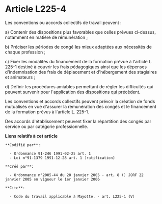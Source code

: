 # Article L225-4

Les conventions ou accords collectifs de travail peuvent :

a) Contenir des dispositions plus favorables que celles prévues ci-dessus, notamment en matière de rémunération ;

b) Préciser les périodes de congé les mieux adaptées aux nécessités de chaque profession ;

c) Fixer les modalités du financement de la formation prévue à l'article L. 225-1 destiné à couvrir les frais pédagogiques
ainsi que les dépenses d'indemnisation des frais de déplacement et d'hébergement des stagiaires et animateurs ;

d) Définir les procédures amiables permettant de régler les difficultés qui peuvent survenir pour l'application des
dispositions qui précèdent.

Les conventions et accords collectifs peuvent prévoir la création de fonds mutualisés en vue d'assurer la rémunération des
congés et le financement de la formation prévus à l'article L. 225-1.

Des accords d'établissement peuvent fixer la répartition des congés par service ou par catégorie professionnelle.

**Liens relatifs à cet article**

	**Codifié par**:

	  - Ordonnance 91-246 1991-02-25 art. 1
	  - Loi n°91-1379 1991-12-28 art. 1 (ratification)

	**Créé par**:

	  - Ordonnance n°2005-44 du 20 janvier 2005 - art. 8 () JORF 22 janvier 2005 en vigueur le 1er janvier 2006

	**Cite**:

	  - Code du travail applicable à Mayotte. - art. L225-1 (V)
